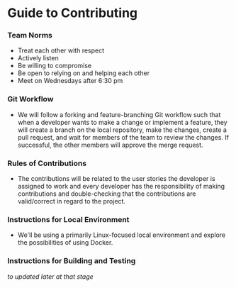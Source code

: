 # Guide to Contributing

### Team Norms
- Treat each other with respect
- Actively listen
- Be willing to compromise
- Be open to relying on and helping each other
- Meet on Wednesdays after 6:30 pm
  
### Git Workflow
- We will follow a forking and feature-branching Git workflow such that when a developer wants to make a change or implement a feature, they will create a branch on the local repository, make the changes, create a pull request, and wait for members of the team to review the changes. If successful, the other members will approve the merge request.
  
### Rules of Contributions
- The contributions will be related to the user stories the developer is assigned to work and every developer has the responsibility of making contributions and double-checking that the contributions are valid/correct in regard to the project.

### Instructions for Local Environment
- We'll be using a primarily Linux-focused local environment and explore the possibilities of using Docker.

### Instructions for Building and Testing
*to updated later at that stage*
